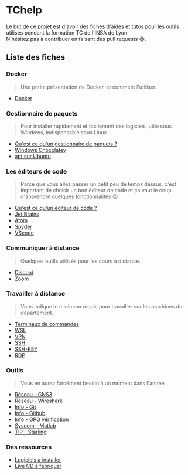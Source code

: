 # TChelp

Le but de ce projet est d'avoir des fiches d'aides et tutos pour les outils utilisés pendant la formation TC de l'INSA de Lyon.  
N'hésitez pas à contribuer en faisant des pull requests :smiley:.

## Liste des fiches

### Docker

> Une petite présentation de Docker, et comment l'utiliser.

- [Docker](Docker/presentation.md)

### Gestionnaire de paquets

> Pour installer rapidement et facilement des logiciels, utile sous Windows, indispensable sous Linux

- [Qu'est ce qu'un gestionnaire de paquets ?](Gestionnaire_de_paquets/README.md)
- [Windows Chocolatey](Gestionnaire_de_paquets/Chocolatey/Presentation.md)
- [apt sur Ubuntu](Gestionnaire_de_paquets/Apt/Presentation.md)

### Les éditeurs de code

> Parce que vous allez passer un petit peu de temps dessus, c'est important de choisir un bon éditeur de code et ça vaut le coup d'apprendre quelques fonctionnalités :wink:

- [Qu'est ce qu'un éditeur de code ?](IDE/README.md)
- [Jet Brains](IDE/Jet_brains/Utilisation_generale.md)
- [Atom](IDE/Atom/utilisations_generales_atom.md)
- [Spyder](IDE/Spyder/presentation.md)
- [VScode](IDE/VScode/vscode.md)

### Communiquer à distance

> Quelques outils utilisés pour les cours à distance.

- [Discord](Outils_de_communication/Discord/presentation.md)
- [Zoom](Outils_de_communication/Zoom/Utilisations_generales_zoom.md)

### Travailler à distance

> Vous indique le minimum requis pour travailler sur les machines du département.

- [Terminaux de commandes](Travailler_a_distance/1-Terminal.md)
- [WSL](WSL/installation_et_configuration.md)
- [VPN](Travailler_a_distance/2-VPN.md)
- [SSH](Travailler_a_distance/3-ConnexionDistanteSSH.md)
- [SSH-KEY](Travailler_a_distance/31-ConnexionDistanteSSH-ClePublique.md)
- [RDP](Travailler_a_distance/4-ConnexionDistanceBureauVirtuel.md)

### Outils

> Vous en aurez forcément besoin à un moment dans l'année

- [Réseau - GNS3](GNS3/Presentation.md)
- [Réseau - Wireshark](Wireshark/presentation.md)
- [Info - Git](Git_GitHub/1-Git.md)
- [Info - Github](Git_GitHub/2-GitHub.md)
- [Info - GPG vérification](Git_GitHub/GPG_verification_commit.md)
- [Syscom - Matlab](Matlab/presentation.md)
- [TIP - Starling](Starling/presentation.md)

### Des ressources

- [Logiciels a installer](Ressources/Logiciels.md)
- [Live CD à fabriquer](Ressources/LiveCD/LiveCD.md)
